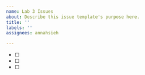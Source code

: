 ```yaml
---
name: Lab 3 Issues
about: Describe this issue template's purpose here.
title: ''
labels: ''
assignees: annahsieh

---
```


- [ ]
- [ ]
- [ ]
